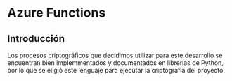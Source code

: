 # Azure Functions

## Introducción

Los procesos criptográficos que decidimos utilizar para este desarrollo se encuentran bien implemmentados y documentados en librerías de Python, por lo que se eligió este lenguaje para ejecutar la criptografía del proyecto.